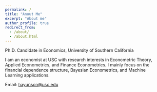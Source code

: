 ```yaml
---
permalink: /
title: "Anout Me"
excerpt: "About me"
author_profile: true
redirect_from: 
  - /about/
  - /about.html
---
```


Ph.D. Candidate in Economics, University of Southern California

I am an economist at USC with research interests in Econometric Theory, Applied Econometrics, and Finance Econometrics. I mainly focus on the financial dependence structure, Bayesian Econometrics, and Machine Learning applications.

Email: [hayunson@usc.edu](mailto:hayunson@usc.edu)
